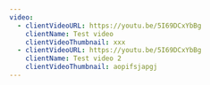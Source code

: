 ```yaml
---
video:
  - clientVideoURL: https://youtu.be/5I69DCxYbBg
    clientName: Test video
    clientVideoThumbnail: xxx
  - clientVideoURL: https://youtu.be/5I69DCxYbBg
    clientName: Test video 2
    clientVideoThumbnail: aopifsjapgj
---
```

